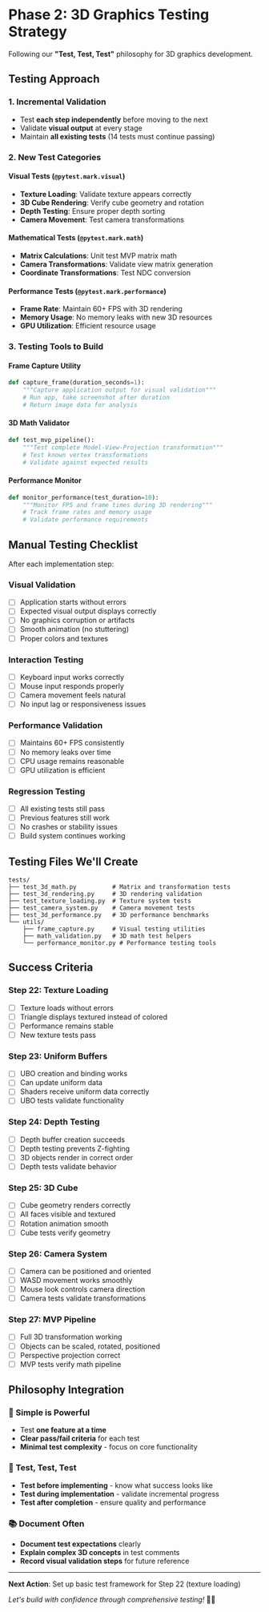 # Phase 2: 3D Graphics Testing Strategy

Following our **"Test, Test, Test"** philosophy for 3D graphics development.

## Testing Approach

### 1. Incremental Validation
- Test **each step independently** before moving to the next
- Validate **visual output** at every stage
- Maintain **all existing tests** (14 tests must continue passing)

### 2. New Test Categories

#### Visual Tests (`@pytest.mark.visual`)
- **Texture Loading**: Validate texture appears correctly
- **3D Cube Rendering**: Verify cube geometry and rotation
- **Depth Testing**: Ensure proper depth sorting
- **Camera Movement**: Test camera transformations

#### Mathematical Tests (`@pytest.mark.math`)
- **Matrix Calculations**: Unit test MVP matrix math
- **Camera Transformations**: Validate view matrix generation
- **Coordinate Transformations**: Test NDC conversion

#### Performance Tests (`@pytest.mark.performance`)
- **Frame Rate**: Maintain 60+ FPS with 3D rendering
- **Memory Usage**: No memory leaks with new 3D resources
- **GPU Utilization**: Efficient resource usage

### 3. Testing Tools to Build

#### Frame Capture Utility
```python
def capture_frame(duration_seconds=1):
    """Capture application output for visual validation"""
    # Run app, take screenshot after duration
    # Return image data for analysis
```

#### 3D Math Validator
```python
def test_mvp_pipeline():
    """Test complete Model-View-Projection transformation"""
    # Test known vertex transformations
    # Validate against expected results
```

#### Performance Monitor
```python  
def monitor_performance(test_duration=10):
    """Monitor FPS and frame times during 3D rendering"""
    # Track frame rates and memory usage
    # Validate performance requirements
```

## Manual Testing Checklist

After each implementation step:

### Visual Validation
- [ ] Application starts without errors
- [ ] Expected visual output displays correctly
- [ ] No graphics corruption or artifacts
- [ ] Smooth animation (no stuttering)
- [ ] Proper colors and textures

### Interaction Testing
- [ ] Keyboard input works correctly
- [ ] Mouse input responds properly
- [ ] Camera movement feels natural
- [ ] No input lag or responsiveness issues

### Performance Validation
- [ ] Maintains 60+ FPS consistently
- [ ] No memory leaks over time
- [ ] CPU usage remains reasonable
- [ ] GPU utilization is efficient

### Regression Testing
- [ ] All existing tests still pass
- [ ] Previous features still work
- [ ] No crashes or stability issues
- [ ] Build system continues working

## Testing Files We'll Create

```
tests/
├── test_3d_math.py          # Matrix and transformation tests
├── test_3d_rendering.py     # 3D rendering validation
├── test_texture_loading.py  # Texture system tests
├── test_camera_system.py    # Camera movement tests
├── test_3d_performance.py   # 3D performance benchmarks
└── utils/
    ├── frame_capture.py     # Visual testing utilities
    ├── math_validation.py   # 3D math test helpers
    └── performance_monitor.py # Performance testing tools
```

## Success Criteria

### Step 22: Texture Loading
- [ ] Texture loads without errors
- [ ] Triangle displays textured instead of colored
- [ ] Performance remains stable
- [ ] New texture tests pass

### Step 23: Uniform Buffers
- [ ] UBO creation and binding works
- [ ] Can update uniform data
- [ ] Shaders receive uniform data correctly
- [ ] UBO tests validate functionality

### Step 24: Depth Testing  
- [ ] Depth buffer creation succeeds
- [ ] Depth testing prevents Z-fighting
- [ ] 3D objects render in correct order
- [ ] Depth tests validate behavior

### Step 25: 3D Cube
- [ ] Cube geometry renders correctly
- [ ] All faces visible and textured
- [ ] Rotation animation smooth
- [ ] Cube tests verify geometry

### Step 26: Camera System
- [ ] Camera can be positioned and oriented
- [ ] WASD movement works smoothly
- [ ] Mouse look controls camera direction
- [ ] Camera tests validate transformations

### Step 27: MVP Pipeline
- [ ] Full 3D transformation working
- [ ] Objects can be scaled, rotated, positioned
- [ ] Perspective projection correct
- [ ] MVP tests verify math pipeline

## Philosophy Integration

### 🎯 Simple is Powerful
- Test **one feature at a time**
- **Clear pass/fail criteria** for each test
- **Minimal test complexity** - focus on core functionality

### 🧪 Test, Test, Test  
- **Test before implementing** - know what success looks like
- **Test during implementation** - validate incremental progress
- **Test after completion** - ensure quality and performance

### 📚 Document Often
- **Document test expectations** clearly
- **Explain complex 3D concepts** in test comments
- **Record visual validation steps** for future reference

---

**Next Action**: Set up basic test framework for Step 22 (texture loading)

*Let's build with confidence through comprehensive testing!* 🧪✨